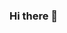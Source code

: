 ### Hi there 👋

<!--
Hello mọi người mình là Hoàng

- 🔭 I’m currently working on HIT - HaUI
- 🌱 I’m currently learning Web
-->
